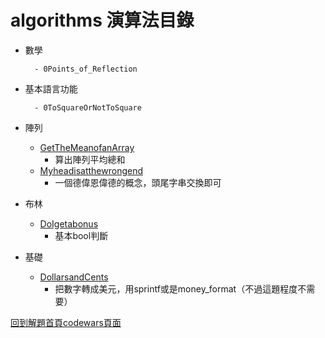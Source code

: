 # algorithms 演算法目錄
- 數學

        - 0Points_of_Reflection


- 基本語言功能

        - 0ToSquareOrNotToSquare


- 陣列
    - [GetTheMeanofanArray](https://github.com/freedom5566/codewars/tree/master/8kyu/algorithms/array%E9%99%A3%E5%88%97/GetTheMeanofanArray)
        - 算出陣列平均總和
    - [Myheadisatthewrongend](https://github.com/freedom5566/codewars/tree/master/8kyu/algorithms/array%E9%99%A3%E5%88%97/Myheadisatthewrongend)
        - 一個德偉恩偉德的概念，頭尾字串交換即可
- 布林
    - [DoIgetabonus](https://github.com/freedom5566/codewars/tree/master/8kyu/algorithms/booleans%E5%B8%83%E6%9E%97/DoIgetabonus)
        - 基本bool判斷
- 基礎
    - [DollarsandCents](https://github.com/freedom5566/codewars/tree/master/8kyu/algorithms/%E5%9F%BA%E7%A4%8E/DollarsandCents)
        - 把數字轉成美元，用sprintf或是money_format（不過這題程度不需要）


[回到解題首頁codewars頁面](https://github.com/freedom5566/codewars)